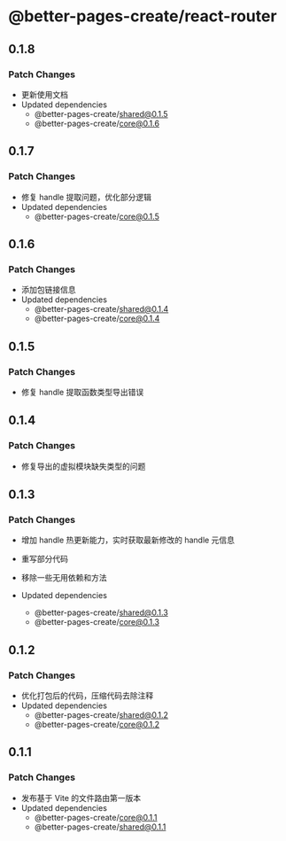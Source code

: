 # @better-pages-create/react-router

## 0.1.8

### Patch Changes

- 更新使用文档
- Updated dependencies
  - @better-pages-create/shared@0.1.5
  - @better-pages-create/core@0.1.6

## 0.1.7

### Patch Changes

- 修复 handle 提取问题，优化部分逻辑
- Updated dependencies
  - @better-pages-create/core@0.1.5

## 0.1.6

### Patch Changes

- 添加包链接信息
- Updated dependencies
  - @better-pages-create/shared@0.1.4
  - @better-pages-create/core@0.1.4

## 0.1.5

### Patch Changes

- 修复 handle 提取函数类型导出错误

## 0.1.4

### Patch Changes

- 修复导出的虚拟模块缺失类型的问题

## 0.1.3

### Patch Changes

- 增加 handle 热更新能力，实时获取最新修改的 handle 元信息
- 重写部分代码
- 移除一些无用依赖和方法

- Updated dependencies
  - @better-pages-create/shared@0.1.3
  - @better-pages-create/core@0.1.3

## 0.1.2

### Patch Changes

- 优化打包后的代码，压缩代码去除注释
- Updated dependencies
  - @better-pages-create/shared@0.1.2
  - @better-pages-create/core@0.1.2

## 0.1.1

### Patch Changes

- 发布基于 Vite 的文件路由第一版本
- Updated dependencies
  - @better-pages-create/core@0.1.1
  - @better-pages-create/shared@0.1.1
